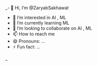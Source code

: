 _- 👋 Hi, I’m @ZaryabSakhawat
- 👀 I’m interested in AI , ML
- 🌱 I’m currently learning ML
- 💞️ I’m looking to collaborate on AI , ML
- 📫 How to reach me 
- 😄 Pronouns: ...
- ⚡ Fun fact: ...

<!---
ZaryabSakhawat/ZaryabSakhawat is a ✨ special ✨ repository because its `README.md` (this file) appears on your GitHub profile.
You can click the Preview link to take a look at your changes.
--->
_
